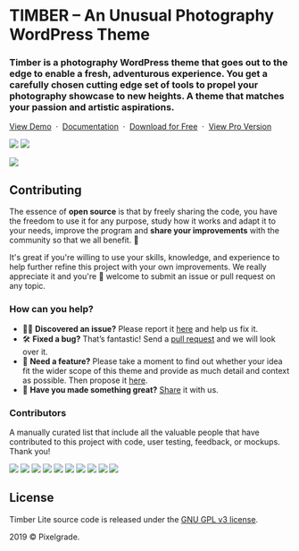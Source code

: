 # TIMBER – An Unusual Photography WordPress Theme
### Timber is a photography WordPress theme that goes out to the edge to enable a fresh, adventurous experience. You get a carefully chosen cutting edge set of tools to propel your photography showcase to new heights. A theme that matches your passion and artistic aspirations.

[View Demo](https://demos.pixelgrade.com/timber-lite/) &nbsp;·&nbsp; [Documentation](https://pixelgrade.com/timber-lite-documentation/) &nbsp;·&nbsp; [Download for Free](https://downloads.wordpress.org/theme/timber-lite.latest-stable.zip) &nbsp;·&nbsp; [ View Pro Version](https://pixelgrade.com/themes/timber-pro/)

[![](https://img.shields.io/github/issues-closed/pixelgrade/timber-lite.svg?color=6cc644&label=Issues)](https://github.com/pixelgrade/timber-lite/issues?utf8=%E2%9C%93&q=is%3Aissue+is%3Aclosed+) [![](https://img.shields.io/github/issues/pixelgrade/timber-lite.svg?color=4078c0&label=%20)](https://github.com/pixelgrade/timber-lite/issues?utf8=%E2%9C%93&q=is%3Aissue+is%3Aopen)

[![](https://user-images.githubusercontent.com/46342490/61357251-8c061580-a880-11e9-8a9a-75cbaaa4f36b.jpg)](https://pixelgrade.com/themes/timber-lite/)

## Contributing
The essence of **open source** is that by freely sharing the code, you have the freedom to use it for any purpose, study how it works and adapt it to your needs, improve the program and **share your improvements** with the community so that we all benefit. 🙏

It's great if you're willing to use your skills, knowledge, and experience to help further refine this project with your own improvements. We really appreciate it and you're 💯 welcome to submit an issue or pull request on any topic.

### How can you help?
-  🕵️‍♀️ **Discovered an issue?** Please report it [here](https://github.com/pixelgrade/timber-lite/issues/new "here") and help us fix it.
- 🛠 **Fixed a bug?** That’s fantastic! Send a [pull request](https://github.com/pixelgrade/timber-lite/pulls "pull request") and we will look over it.
- 🔮 **Need a feature?** Please take a moment to find out whether your idea fit the wider scope of this theme and provide as much detail and context as possible. Then propose it [here](https://github.com/pixelgrade/timber-lite/issues/new).
- 💎 **Have you made something great?** [Share](https://github.com/pixelgrade/timber-lite/issues/new "Share") it with us.

### Contributors
A manually curated list that include all the valuable people that have contributed to this project with code, user testing, feedback, or mockups. Thank you!

[![](https://github.com/georgeolaru.png?size=64)](https://github.com/georgeolaru) [![](https://github.com/vladolaru.png?size=64)](https://github.com/vladolaru) [![](https://github.com/razwan.png?size=64)](https://github.com/razwan)  [![](https://github.com/alinclamba.png?size=64)](https://github.com/alinclamba) [![](https://github.com/oanafilip.png?size=64)](https://github.com/oanafilip)  [![](https://github.com/cristian-frumusanu.png?size=64)](https://github.com/cristian-frumusanu) [![](https://github.com/madalingorbanescu.png?size=64)](https://github.com/madalingorbanescu) [![](https://github.com/BurloiuCosmin.png?size=64)](https://github.com/BurloiuCosmin) [![](https://github.com/ilincaroman.png?size=64)](https://github.com/ilincaroman) [![](https://github.com/raduconst.png?size=64)](https://github.com/raduconst)

## License
Timber Lite source code is released under the [GNU GPL v3 license](https://www.gnu.org/licenses/gpl-3.0.html).

2019 © Pixelgrade.

